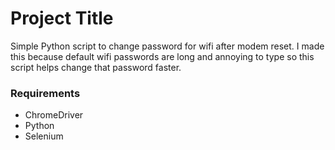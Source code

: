 # Project Title

Simple Python script to change password for wifi after modem reset.
I made this because default wifi passwords are long and annoying to type so this script helps change that password faster. 


### Requirements

- ChromeDriver 
- Python
- Selenium

